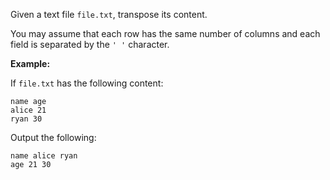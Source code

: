 Given a text file `file.txt`, transpose its content.

You may assume that each row has the same number of columns and each field is separated by the `' '` character.

**Example:**

If `file.txt` has the following content:

```
name age
alice 21
ryan 30
```

Output the following:

```
name alice ryan
age 21 30
```